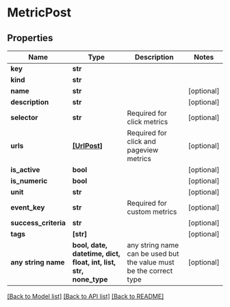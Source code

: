 # MetricPost


## Properties
Name | Type | Description | Notes
------------ | ------------- | ------------- | -------------
**key** | **str** |  | 
**kind** | **str** |  | 
**name** | **str** |  | [optional] 
**description** | **str** |  | [optional] 
**selector** | **str** | Required for click metrics | [optional] 
**urls** | [**[UrlPost]**](UrlPost.md) | Required for click and pageview metrics | [optional] 
**is_active** | **bool** |  | [optional] 
**is_numeric** | **bool** |  | [optional] 
**unit** | **str** |  | [optional] 
**event_key** | **str** | Required for custom metrics | [optional] 
**success_criteria** | **str** |  | [optional] 
**tags** | **[str]** |  | [optional] 
**any string name** | **bool, date, datetime, dict, float, int, list, str, none_type** | any string name can be used but the value must be the correct type | [optional]

[[Back to Model list]](../README.md#documentation-for-models) [[Back to API list]](../README.md#documentation-for-api-endpoints) [[Back to README]](../README.md)


